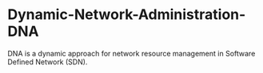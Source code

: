 # Dynamic-Network-Administration-DNA

DNA is a dynamic approach for network resource management in Software Defined Network (SDN).
